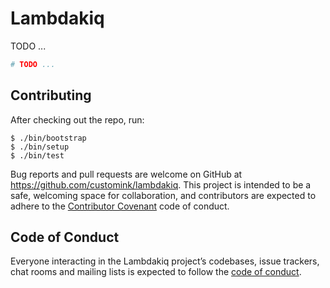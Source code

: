 
# Lambdakiq

TODO ...

```ruby
# TODO ...
```

## Contributing

After checking out the repo, run:

```shell
$ ./bin/bootstrap
$ ./bin/setup
$ ./bin/test
```

Bug reports and pull requests are welcome on GitHub at https://github.com/customink/lambdakiq. This project is intended to be a safe, welcoming space for collaboration, and contributors are expected to adhere to the [Contributor Covenant](http://contributor-covenant.org) code of conduct.

## Code of Conduct

Everyone interacting in the Lambdakiq project’s codebases, issue trackers, chat rooms and mailing lists is expected to follow the [code of conduct](https://github.com/customink/lambdakiq/blob/master/CODE_OF_CONDUCT.md).
